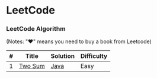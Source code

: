 LeetCode
========

### LeetCode Algorithm

(Notes: "&hearts;" means you need to buy a book from Leetcode)


| #    | Title                                    | Solution                                 | Difficulty |
| ---- | ---------------------------------------- | ---------------------------------------- | ---------- |
| 1    | [Two Sum](https://leetcode.com/problems/two-sum/description/) | [Java](LeetCodeSolution/algorithms/java/src/twoSum/1.two-sum.java) | Easy       |

